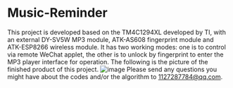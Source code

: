 # Music-Reminder
This project is developed based on the TM4C1294XL developed by TI, with an external DY-SV5W MP3 module, ATK-AS608 fingerprint module and ATK-ESP8266 wireless module. It has two working modes: one is to control via remote WeChat applet, the other is to unlock by fingerprint to enter the MP3 player interface for operation. The following is the picture of the finished product of this project.
![image](https://github.com/Peyton-Chen/Picture/blob/master/dpj.jpg)
Please send any questions you might have about the codes and/or the algorithm to <1127287784@qq.com>.
